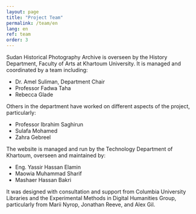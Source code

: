 ```yaml
---
layout: page
title: "Project Team"
permalink: /team/en
lang: en
ref: team
order: 3
---
```

Sudan Historical Photography Archive is overseen by the History Department, Faculty of Arts at Khartoum University. It is managed and coordinated by a team including:

* Dr. Amel Suliman, Department Chair
* Professor Fadwa Taha
* Rebecca Glade

 Others in the department have worked on different aspects of the project, particularly:

* Professor Ibrahim Saghirun
* Sulafa Mohamed
* Zahra Gebreel  

The website is managed and run by the Technology Department of Khartoum, overseen and maintained by:

* Eng. Yassir Hassan Elamin
* Maowia Muhammad Sharif
* Mashaer Hassan Bakri

It was designed with consultation and support from Columbia University Libraries and the Experimental Methods in Digital Humanities Group, particularly from Marii Nyrop, Jonathan Reeve, and Alex Gil.
